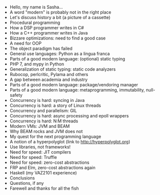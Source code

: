 * Hello, my name is Sasha...
* A word "modern" is probably not in the right place
* Let's discuss history a bit (a picture of a cassette)
* Procedural programming
* How a DSP programmer writes in C#
* How a C++ programmer writes in Java
* Bizzare optimizations: need to find a good case
* A need for OOP
* The object paradigm has failed
* General use languages: Python as a lingua franca
* Parts of a good modern language: (optional) static typing
* PHP 7, and mypy in Python
* Generalization of static typing: static code analyzers
* Rubocop, perlcritic, Pylama and others
* A gap between academia and industry
* Parts of a good modern language: package/vendoring manager
* Parts of a good modern language: metaprogramming, immutability, null-safety
* Concurrency is hard: syncing in Java
* Concurrency is hard: a story of Linux threads
* Concurrency and parallelism: GIL
* Concurrency is hard: async processing and epoll wrappers
* Concurrency is hard: N:M threads
* Modern VMs: JVM and BEAM
* Why BEAM rocks and JVM does not
* My quest for the next programming language
* A notion of a hyperpolyglot (link to http://hyperpolyglot.org)
* Use libraries, not frameworks!
* Need for speed: JIT compilers
* Need for speed: Truffle
* Need for speed: zero-cost abstractions
* FRP and Elm, zero-cost abstractions again
* Haskell (my VAZ2101 experience)
* Conclusions
* Questions, if any
* Farewell and thanks for all the fish
